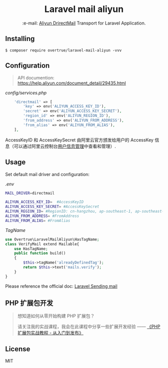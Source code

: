 <h1 align="center">Laravel mail aliyun</h1>

<p align="center">:e-mail: <a href="https://help.aliyun.com/product/29412.html">Aliyun DrirectMail</a> Transport for Laravel Application.</p>

## Installing

```shell
$ composer require overtrue/laravel-mail-aliyun -vvv
```

## Configuration

> API documention: https://help.aliyun.com/document_detail/29435.html

*config/services.php*
```php
    'directmail' => [
        'key' => env('ALIYUN_ACCESS_KEY_ID'),
        'secret' => env('ALIYUN_ACCESS_KEY_SECRET'),
        'region_id' => env('ALIYUN_REGION_ID'),
        'from_address' => env('ALIYUN_FROM_ADDRESS'),
        'from_alias' => env('ALIYUN_FROM_ALIAS'),
    ],
```

AccessKeyID 和 AccessKeySecret 由阿里云官方颁发给用户的 AccessKey 信息（可以通过阿里云控制台[用户信息管理](https://usercenter.console.aliyun.com/?spm=a2c4g.11186623.2.17.12f2461dHSyXbw#/manage/ak)中查看和管理）.

## Usage

Set default mail driver and configuration:

*.env*
```bash
MAIL_DRIVER=directmail

ALIYUN_ACCESS_KEY_ID=  #AccessKeyID
ALIYUN_ACCESS_KEY_SECRET= #AccessKeySecret
ALIYUN_REGION_ID= #RegionID: cn-hangzhou, ap-southeast-1, ap-southeast-2
ALIYUN_FROM_ADDRESS= #FromAddress
ALIYUN_FROM_ALIAS= #FromAlias
```

*TagName*
```php
use Overtrue\LaravelMailAliyun\HasTagName;
class VerifyMail extend Mailable{
    use HasTagName;
    public function build()
    {
        $this->tagName('alreadyDefinedTag');
        return $this->text('mails.verify');
    }
}
```

Please reference the official doc: [Laravel Sending mail](https://laravel.com/docs/5.6/mail#sending-mail)

## PHP 扩展包开发

> 想知道如何从零开始构建 PHP 扩展包？
>
> 请关注我的实战课程，我会在此课程中分享一些扩展开发经验 —— [《PHP 扩展包实战教程 - 从入门到发布》](https://learnku.com/courses/creating-package)

## License

MIT
